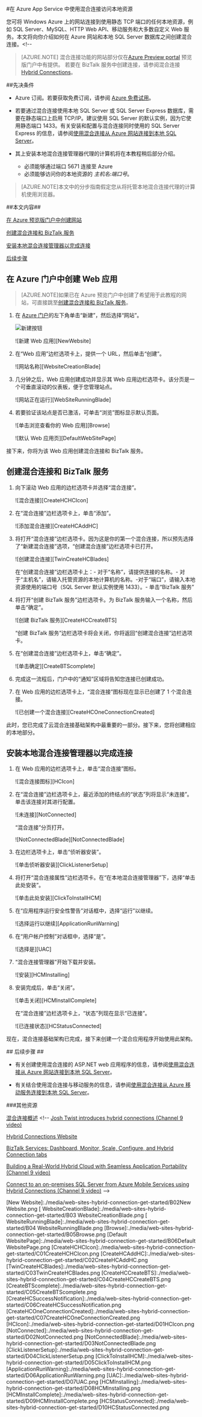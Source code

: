 <properties 
	pageTitle="在 Azure App Service 中使用混合连接访问本地资源" 
	description="在 Azure App Service 中的 Web 应用与本地资源之间创建一个使用静态 TCP 端口的连接" 
	services="app-service\web" 
	documentationCenter="" 
	authors="cephalin" 
	manager="wpickett" 
	editor="mollybos"/>

<tags 
	ms.service="app-service-web" 
	ms.date="08/11/2015" 
	wacn.date="10/03/2015"/>

#在 Azure App Service 中使用混合连接访问本地资源

您可将 Windows Azure 上的网站连接到使用静态 TCP 端口的任何本地资源，例如 SQL Server、MySQL、HTTP Web API、移动服务和大多数自定义 Web 服务。本文将向你介绍如何在 Azure 网站和本地 SQL Server 数据库之间创建混合连接。<!--
> [AZURE.NOTE] 混合连接功能的网站部分仅在[Azure Preview portal](https://manage.windowsazure.cn) 预览版门户中有提供。 若要在 BizTalk 服务中创建连接，请参阅混合连接 [Hybrid Connections](/documentation/articles/integration-hybrid-connection-overview/)。  

##先决条件
- Azure 订阅。若要获取免费订阅，请参阅 [Azure 免费试用](/zh-cn/pricing/1rmb-trial/)。

- 若要通过混合连接使用本地 SQL Server 或 SQL Server Express 数据库，需要在静态端口上启用 TCP/IP。建议使用 SQL Server 的默认实例，因为它使用静态端口 1433。有关安装和配置与混合连接同时使用的 SQL Server Express 的信息，请参阅[使用混合连接从 Azure 网站连接到本地 SQL Server](/documentation/articles/web-sites-hybrid-connection-connect-on-premises-sql-server/)。

- 其上安装本地混合连接管理器代理的计算机将在本教程稍后部分介绍。

	- 必须能够通过端口 5671 连接至 Azure
	- 必须能够访问你的本地资源的 *主机名*:*端口号*。 

> [AZURE.NOTE]本文中的分步指南假定您从将托管本地混合连接代理的计算机使用浏览器。


##本文内容##


[在 Azure 预览版门户中创建网站](#CreateSite)

[创建混合连接和 BizTalk 服务](#CreateHC)

[安装本地混合连接管理器以完成连接](#InstallHCM)

[后续步骤](#NextSteps)


## 在 Azure 门户中创建 Web 应用 ##

> [AZURE.NOTE]如果已在 Azure 预览门户中创建了希望用于此教程的网站，可直接跳至[创建混合连接和 BizTalk 服务](#CreateHC)。

1. 在 [Azure 门户](https://manage.windowsazure.cn)的左下角单击“新建”，然后选择“网站”。
	
	![新建按钮][New]
	
	![新建 Web 应用][NewWebsite]
	
2. 在“Web 应用”边栏选项卡上，提供一个 URL，然后单击“创建”。
	
	![网站名称][WebsiteCreationBlade]
	
3. 几分钟之后，Web 应用创建成功并显示其 Web 应用边栏选项卡。该分页是一个可垂直滚动的仪表板，便于您管理站点。
	
	![网站正在运行][WebSiteRunningBlade]
	
4. 若要验证该站点是否已激活，可单击“浏览”图标显示默认页面。
	
	![单击浏览查看你的 Web 应用][Browse]
	
	![默认 Web 应用页][DefaultWebSitePage]
	
接下来，你将为该 Web 应用创建混合连接和 BizTalk 服务。

<a name="CreateHC"></a>
## 创建混合连接和 BizTalk 服务 ##

1. 向下滚动 Web 应用的边栏选项卡并选择“混合连接”。
	
	![混合连接][CreateHCHCIcon]
	
2. 在“混合连接”边栏选项卡上，单击“添加”。
	
	![添加混合连接][CreateHCAddHC]
	
3. 将打开“混合连接”边栏选项卡。因为这是你的第一个混合连接，所以预先选择了“新建混合连接”选项，“创建混合连接”边栏选项卡已打开。
	
	![创建混合连接][TwinCreateHCBlades]
	
	在“创建混合连接”边栏选项卡上：- 对于“名称”，请提供连接的名称。- 对于“主机名”，请输入托管资源的本地计算机的名称。-对于“端口”，请输入本地资源使用的端口号（SQL Server 默认实例使用 1433）。- 单击“BizTalk 服务”


4. 将打开“创建 BizTalk 服务”边栏选项卡。为 BizTalk 服务输入一个名称，然后单击“确定”。
	
	![创建 BizTalk 服务][CreateHCCreateBTS]
	
	“创建 BizTalk 服务”边栏选项卡将会关闭，你将返回“创建混合连接”边栏选项卡。
	
5. 在“创建混合连接”边栏选项卡上，单击“确定”。
	
	![单击确定][CreateBTScomplete]
	
6. 完成这一流程后，门户中的“通知”区域将告知您连接已创建成功。

<!-- TODO

Everything fails at this step. I can't create a BizTalk service in the dogfood portal. I switch to the old portal
(full portal) and created the BizTalk service but it doesn't seem to let you connnect them - When you finish the
Create hybrid conn step, you get the following error
Failed to create hybrid connection RelecIoudHC. The 
resource type could not be found in the namespace 
'Microsoft.BizTaIkServices for api version 2014-06-01'.

The error indicates it couldn't find the type, not the instance.
![Success notification][CreateHCSuccessNotification]
-->
7. 在 Web 应用的边栏选项卡上，“混合连接”图标现在显示已创建了 1 个混合连接。
	
	![已创建一个混合连接][CreateHCOneConnectionCreated]
	
此时，您已完成了云混合连接基础架构中最重要的一部分。接下来，您将创建相应的本地部分。

<a name="InstallHCM"></a>
## 安装本地混合连接管理器以完成连接 ##

1. 在 Web 应用的边栏选项卡上，单击“混合连接”图标。 
	
	![混合连接图标][HCIcon]
	
2. 在“混合连接”边栏选项卡上，最近添加的终结点的“状态”列将显示“未连接”。单击该连接对其进行配置。
	
	![未连接][NotConnected]
	
	“混合连接”分页打开。
	
	![NotConnectedBlade][NotConnectedBlade]
	
3. 在边栏选项卡上，单击“侦听器安装”。
	
	![单击侦听器安装][ClickListenerSetup]
	
4. 将打开“混合连接属性”边栏选项卡。在“在本地混合连接管理器”下，选择“单击此处安装”。
	
	![单击此处安装][ClickToInstallHCM]
	
5. 在“应用程序运行安全性警告”对话框中，选择“运行”以继续。
	
	![选择运行以继续][ApplicationRunWarning]
	
6.	在“用户帐户控制”对话框中，选择“是”。
	
	![选择是][UAC]
	
7. “混合连接管理器”开始下载并安装。
	
	![安装][HCMInstalling]
	
8. 安装完成后，单击“关闭”。
	
	![单击关闭][HCMInstallComplete]
	
	在“混合连接”边栏选项卡上，“状态”列现在显示“已连接”。
	
	![已连接状态][HCStatusConnected]

现在，混合连接基础架构已完成，接下来创建一个混合应用程序开始使用此架构。

<a name="NextSteps">
## 后续步骤 ##

- 有关创建使用混合连接的 ASP.NET web 应用程序的信息，请参阅[使用混合连接从 Azure 网站连接到本地 SQL Server](/documentation/articles/web-sites-hybrid-connection-connect-on-premises-sql-server/)。

- 有关结合使用混合连接与移动服务的信息，请参阅[使用混合连接从 Azure 移动服务连接到本地 SQL Server](/documentation/articles/mobile-services-dotnet-backend-hybrid-connections-get-started/)。

###其他资源

[混合连接概述](/documentation/articles/integration-hybrid-connection-overview/) <!--
[Josh Twist introduces hybrid connections (Channel 9 video)](http://channel9.msdn.com/Shows/Azure-Friday/Josh-Twist-introduces-hybrid-connections)

[Hybrid Connections  Website](/zh-cn/services/biztalk-services/)

[BizTalk Services: Dashboard, Monitor, Scale, Configure, and Hybrid Connection tabs](/documentation/articles/biztalk-dashboard-monitor-scale-tabs/)

[Building a Real-World Hybrid Cloud with Seamless Application Portability (Channel 9 video)](http://channel9.msdn.com/events/TechEd/NorthAmerica/2014/DCIM-B323#fbid=)

[Connect to an on-premises SQL Server from Azure Mobile Services using Hybrid Connections (Channel 9 video)](http://channel9.msdn.com/Series/Windows-Azure-Mobile-Services/Connect-to-an-on-premises-SQL-Server-from-Azure-Mobile-Services-using-Hybrid-Connections)
-->
<!-- IMAGES -->
[New]:./media/web-sites-hybrid-connection-get-started/B01New.png
[New Website]:./media/web-sites-hybrid-connection-get-started/B02New Website.png
[ WebsiteCreationBlade]:./media/web-sites-hybrid-connection-get-started/B03 WebsiteCreationBlade.png
[ WebsiteRunningBlade]:./media/web-sites-hybrid-connection-get-started/B04 WebsiteRunningBlade.png
[Browse]:./media/web-sites-hybrid-connection-get-started/B05Browse.png
[Default WebsitePage]:./media/web-sites-hybrid-connection-get-started/B06Default WebsitePage.png
[CreateHCHCIcon]:./media/web-sites-hybrid-connection-get-started/C01CreateHCHCIcon.png
[CreateHCAddHC]:./media/web-sites-hybrid-connection-get-started/C02CreateHCAddHC.png
[TwinCreateHCBlades]:./media/web-sites-hybrid-connection-get-started/C03TwinCreateHCBlades.png
[CreateHCCreateBTS]:./media/web-sites-hybrid-connection-get-started/C04CreateHCCreateBTS.png
[CreateBTScomplete]:./media/web-sites-hybrid-connection-get-started/C05CreateBTScomplete.png
[CreateHCSuccessNotification]:./media/web-sites-hybrid-connection-get-started/C06CreateHCSuccessNotification.png
[CreateHCOneConnectionCreated]:./media/web-sites-hybrid-connection-get-started/C07CreateHCOneConnectionCreated.png
[HCIcon]:./media/web-sites-hybrid-connection-get-started/D01HCIcon.png
[NotConnected]:./media/web-sites-hybrid-connection-get-started/D02NotConnected.png
[NotConnectedBlade]:./media/web-sites-hybrid-connection-get-started/D03NotConnectedBlade.png
[ClickListenerSetup]:./media/web-sites-hybrid-connection-get-started/D04ClickListenerSetup.png
[ClickToInstallHCM]:./media/web-sites-hybrid-connection-get-started/D05ClickToInstallHCM.png
[ApplicationRunWarning]:./media/web-sites-hybrid-connection-get-started/D06ApplicationRunWarning.png
[UAC]:./media/web-sites-hybrid-connection-get-started/D07UAC.png
[HCMInstalling]:./media/web-sites-hybrid-connection-get-started/D08HCMInstalling.png
[HCMInstallComplete]:./media/web-sites-hybrid-connection-get-started/D09HCMInstallComplete.png
[HCStatusConnected]:./media/web-sites-hybrid-connection-get-started/D10HCStatusConnected.png

<!---HONumber=71-->